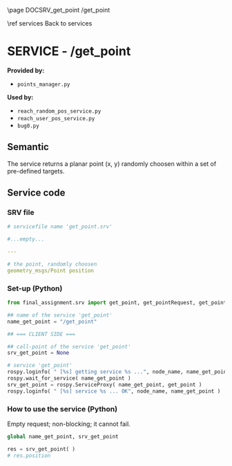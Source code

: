 \page DOCSRV_get_point /get_point

\ref services Back to services

# SERVICE - /get_point

**Provided by:**

- `points_manager.py`

**Used by:**

- `reach_random_pos_service.py`
- `reach_user_pos_service.py`
- `bug0.py`

## Semantic

The service returns a planar point (x, y) randomly choosen within a set of pre-defined targets. 

## Service code

### SRV file

```yaml
# servicefile name 'get_point.srv'

#...empty...

---

# the point, randomly choosen
geometry_msgs/Point position
```

### Set-up (Python)

```python
from final_assignment.srv import get_point, get_pointRequest, get_pointResponse

## name of the service 'get_point'
name_get_point = "/get_point"

## === CLIENT SIDE ===

## call-point of the service 'get_point'
srv_get_point = None

# service 'get_point'
rospy.loginfo( " [%s] getting service %s ...", node_name, name_get_point )
rospy.wait_for_service( name_get_point )
srv_get_point = rospy.ServiceProxy( name_get_point, get_point )
rospy.loginfo( " [%s] service %s ... OK", node_name, name_get_point )
```

### How to use the service (Python)

Empty request; non-blocking; it cannot fail. 

```python
global name_get_point, srv_get_point

res = srv_get_point( )
# res.position
```